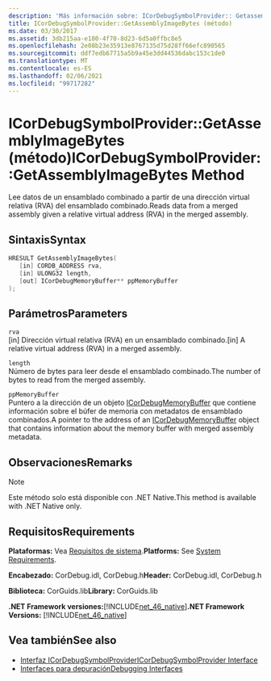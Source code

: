 ```yaml
---
description: 'Más información sobre: ICorDebugSymbolProvider:: Getassemblyimagebytes ((método)'
title: ICorDebugSymbolProvider::GetAssemblyImageBytes (método)
ms.date: 03/30/2017
ms.assetid: 3db215aa-e180-4f70-8d23-6d5a0ffbc8e5
ms.openlocfilehash: 2e08b23e35913e8767135d75d28ff66efc890565
ms.sourcegitcommit: ddf7edb67715a5b9a45e3dd44536dabc153c1de0
ms.translationtype: MT
ms.contentlocale: es-ES
ms.lasthandoff: 02/06/2021
ms.locfileid: "99717282"
---
```

# <a name="icordebugsymbolprovidergetassemblyimagebytes-method"></a><span data-ttu-id="86abe-103">ICorDebugSymbolProvider::GetAssemblyImageBytes (método)</span><span class="sxs-lookup"><span data-stu-id="86abe-103">ICorDebugSymbolProvider::GetAssemblyImageBytes Method</span></span>

<span data-ttu-id="86abe-104">Lee datos de un ensamblado combinado a partir de una dirección virtual relativa (RVA) del ensamblado combinado.</span><span class="sxs-lookup"><span data-stu-id="86abe-104">Reads data from a merged assembly given a relative virtual address (RVA) in the merged assembly.</span></span>  
  
## <a name="syntax"></a><span data-ttu-id="86abe-105">Sintaxis</span><span class="sxs-lookup"><span data-stu-id="86abe-105">Syntax</span></span>  
  
```cpp  
HRESULT GetAssemblyImageBytes(  
   [in] CORDB_ADDRESS rva,
   [in] ULONG32 length,
   [out] ICorDebugMemoryBuffer** ppMemoryBuffer  
);  
```  
  
## <a name="parameters"></a><span data-ttu-id="86abe-106">Parámetros</span><span class="sxs-lookup"><span data-stu-id="86abe-106">Parameters</span></span>  

 `rva`  
 <span data-ttu-id="86abe-107">[in] Dirección virtual relativa (RVA) en un ensamblado combinado.</span><span class="sxs-lookup"><span data-stu-id="86abe-107">[in] A relative virtual address (RVA) in a merged assembly.</span></span>  
  
 `length`  
 <span data-ttu-id="86abe-108">Número de bytes para leer desde el ensamblado combinado.</span><span class="sxs-lookup"><span data-stu-id="86abe-108">The number of bytes to read from the merged assembly.</span></span>  
  
 `ppMemoryBuffer`  
 <span data-ttu-id="86abe-109">Puntero a la dirección de un objeto [ICorDebugMemoryBuffer](icordebugmemorybuffer-interface.md) que contiene información sobre el búfer de memoria con metadatos de ensamblado combinados.</span><span class="sxs-lookup"><span data-stu-id="86abe-109">A pointer to the address of an [ICorDebugMemoryBuffer](icordebugmemorybuffer-interface.md) object that contains information about the memory buffer with merged assembly metadata.</span></span>  
  
## <a name="remarks"></a><span data-ttu-id="86abe-110">Observaciones</span><span class="sxs-lookup"><span data-stu-id="86abe-110">Remarks</span></span>  
  
> [!NOTE]
> <span data-ttu-id="86abe-111">Este método solo está disponible con .NET Native.</span><span class="sxs-lookup"><span data-stu-id="86abe-111">This method is available with .NET Native only.</span></span>  
  
## <a name="requirements"></a><span data-ttu-id="86abe-112">Requisitos</span><span class="sxs-lookup"><span data-stu-id="86abe-112">Requirements</span></span>  

 <span data-ttu-id="86abe-113">**Plataformas:** Vea [Requisitos de sistema](../../get-started/system-requirements.md).</span><span class="sxs-lookup"><span data-stu-id="86abe-113">**Platforms:** See [System Requirements](../../get-started/system-requirements.md).</span></span>  
  
 <span data-ttu-id="86abe-114">**Encabezado:** CorDebug.idl, CorDebug.h</span><span class="sxs-lookup"><span data-stu-id="86abe-114">**Header:** CorDebug.idl, CorDebug.h</span></span>  
  
 <span data-ttu-id="86abe-115">**Biblioteca:** CorGuids.lib</span><span class="sxs-lookup"><span data-stu-id="86abe-115">**Library:** CorGuids.lib</span></span>  
  
 <span data-ttu-id="86abe-116">**.NET Framework versiones:**[!INCLUDE[net_46_native](../../../../includes/net-46-native-md.md)]</span><span class="sxs-lookup"><span data-stu-id="86abe-116">**.NET Framework Versions:** [!INCLUDE[net_46_native](../../../../includes/net-46-native-md.md)]</span></span>  
  
## <a name="see-also"></a><span data-ttu-id="86abe-117">Vea también</span><span class="sxs-lookup"><span data-stu-id="86abe-117">See also</span></span>

- [<span data-ttu-id="86abe-118">Interfaz ICorDebugSymbolProvider</span><span class="sxs-lookup"><span data-stu-id="86abe-118">ICorDebugSymbolProvider Interface</span></span>](icordebugsymbolprovider-interface.md)
- [<span data-ttu-id="86abe-119">Interfaces para depuración</span><span class="sxs-lookup"><span data-stu-id="86abe-119">Debugging Interfaces</span></span>](debugging-interfaces.md)
